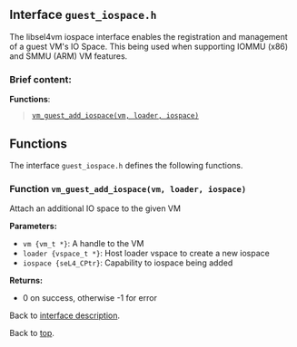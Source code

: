 <!--
     Copyright 2020, Data61, CSIRO (ABN 41 687 119 230)

     SPDX-License-Identifier: CC-BY-SA-4.0
-->

## Interface `guest_iospace.h`

The libsel4vm iospace interface enables the registration and management of a guest VM's IO Space. This
being used when supporting IOMMU (x86) and SMMU (ARM) VM features.

### Brief content:

**Functions**:

> [`vm_guest_add_iospace(vm, loader, iospace)`](#function-vm_guest_add_iospacevm-loader-iospace)


## Functions

The interface `guest_iospace.h` defines the following functions.

### Function `vm_guest_add_iospace(vm, loader, iospace)`

Attach an additional IO space to the given VM

**Parameters:**

- `vm {vm_t *}`: A handle to the VM
- `loader {vspace_t *}`: Host loader vspace to create a new iospace
- `iospace {seL4_CPtr}`: Capability to iospace being added

**Returns:**

- 0 on success, otherwise -1 for error

Back to [interface description](#interface-guest_iospaceh).


Back to [top](#).

